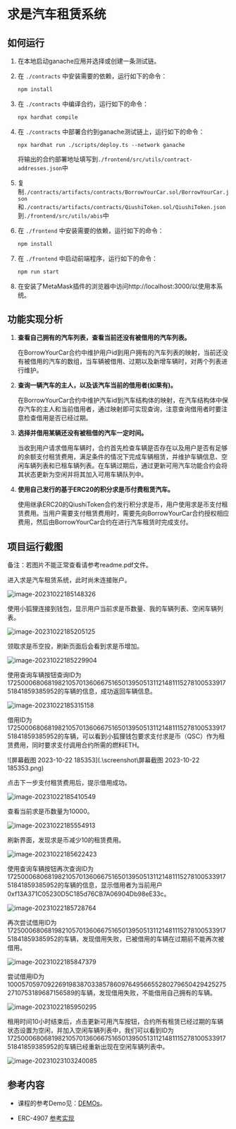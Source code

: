 # 求是汽车租赁系统

## 如何运行

1. 在本地启动ganache应用并选择或创建一条测试链。

2. 在 `./contracts` 中安装需要的依赖，运行如下的命令：
    ```bash
    npm install
    ```
    
3. 在 `./contracts` 中编译合约，运行如下的命令：
    ```bash
    npx hardhat compile
    ```
    
4. 在 `./contracts` 中部署合约到ganache测试链上，运行如下的命令：

    `npx hardhat run ./scripts/deploy.ts --network ganache`

    将输出的合约部署地址填写到`./frontend/src/utils/contract-addresses.json`中

5. 复制`./contracts/artifacts/contracts/BorrowYourCar.sol/BorrowYourCar.json`和`./contracts/artifacts/contracts/QiushiToken.sol/QiushiToken.json`到`./frontend/src/utils/abis`中

6. 在 `./frontend` 中安装需要的依赖，运行如下的命令：
    ```bash
    npm install
    ```

7. 在 `./frontend` 中启动前端程序，运行如下的命令：

    ```bash
    npm run start
    ```


8. 在安装了MetaMask插件的浏览器中访问http://localhost:3000/以使用本系统。

## 功能实现分析

1. **查看自己拥有的汽车列表，查看当前还没有被借用的汽车列表。**

   在BorrowYourCar合约中维护用户id到用户拥有的汽车列表的映射，当前还没有被借用的汽车的数组，当车辆被借用、过期以及新增车辆时，对两个列表进行维护。

2. **查询一辆汽车的主人，以及该汽车当前的借用者(如果有)。**

   在BorrowYourCar合约中维护汽车id到汽车结构体的映射，在汽车结构体中保存汽车的主人和当前借用者，通过映射即可实现查询，注意查询借用者时要注意检查借用是否已经过期。

3. **选择并借用某辆还没有被租借的汽车一定时间。**

   当收到用户请求借用车辆时，合约首先检查车辆是否存在以及用户是否有足够的余额支付租赁费用，满足条件的情况下完成车辆租赁，并维护车辆信息、空闲车辆列表和已租车辆列表。在车辆过期后，通过更新可用汽车功能合约会将其状态更新为空闲并将其加入可用车辆队列中。

4. **使用自己发行的基于ERC20的积分求是币付费租赁汽车。**

   使用继承ERC20的QiushiToken合约发行积分求是币，用户使用求是币支付租赁费用。当用户需要支付租赁费用时，需要先向BorrowYourCar合约授权相应费用，然后由BorrowYourCar合约在进行汽车租赁时完成支付。

## 项目运行截图

备注：若图片不能正常查看请参考readme.pdf文件。

进入求是汽车租赁系统，此时尚未连接账户。

![image-20231022185148326](.\screenshot\image-20231022185148326.png)

使用小狐狸连接到钱包，显示用户当前求是币数量、我的车辆列表、空闲车辆列表。

![image-20231022185205125](.\screenshot\image-20231022185205125.png)

领取求是币空投，刷新页面后会看到求是币增加。

![image-20231022185229904](.\screenshot\image-20231022185229904.png)

使用查询车辆按钮查询ID为17250006806819821057013606675165013950513112148111527810053391751841859385952的车辆的信息，成功返回车辆信息。

![image-20231022185315158](.\screenshot\image-20231022185315158.png)

借用ID为17250006806819821057013606675165013950513112148111527810053391751841859385952的车辆，可以看到小狐狸钱包要求支付求是币（QSC）作为租赁费用，同时要求支付调用合约所需的燃料ETH。

![屏幕截图 2023-10-22 185353](.\screenshot\屏幕截图 2023-10-22 185353.png)

点击下一步支付租赁费用后，提示借用成功。

![image-20231022185410549](.\screenshot\image-20231022185410549.png)

查看当前求是币数量为10000。

![image-20231022185554913](.\screenshot\image-20231022185554913.png)

刷新界面，发现求是币减少10的租赁费用。

![image-20231022185622423](.\screenshot\image-20231022185622423.png)

使用查询车辆按钮再次查询ID为17250006806819821057013606675165013950513112148111527810053391751841859385952的车辆的信息，显示借用者为当前用户0xf13A371C05230D5C185d76CB7A06904Db98eE33c。

![image-20231022185728764](.\screenshot\image-20231022185728764.png)

再次尝试借用ID为17250006806819821057013606675165013950513112148111527810053391751841859385952的车辆，发现借用失败，已被借用的车辆在过期前不能再次被借用。

![image-20231022185847379](.\screenshot\image-20231022185847379.png)

尝试借用ID为100057059709226919838703385786097649566552802796504294252752710753189687156589的车辆，发现借用失败，不能借用自己拥有的车辆。

![image-20231022185950295](.\screenshot\image-20231022185950295.png)

租用时间10小时结束后，点击更新可用汽车按钮，合约所有租赁已经过期的车辆状态设置为空闲，并加入空闲车辆列表中，我们可以看到ID为17250006806819821057013606675165013950513112148111527810053391751841859385952的车辆已经重新出现在空闲车辆列表中。

![image-20231023103240085](.\screenshot\image-20231023103240085.png)

## 参考内容

- 课程的参考Demo见：[DEMOs](https://github.com/LBruyne/blockchain-course-demos)。

- ERC-4907 [参考实现](https://eips.ethereum.org/EIPS/eip-4907)


